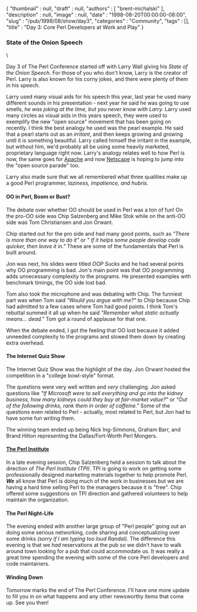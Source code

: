 {
   "thumbnail" : null,
   "draft" : null,
   "authors" : [
      "brent-michalski"
   ],
   "description" : null,
   "image" : null,
   "date" : "1998-08-20T00:00:00-08:00",
   "slug" : "/pub/1998/08/show/day3",
   "categories" : "Community",
   "tags" : [],
   "title" : "Day 3: Core Perl Developers at Work and Play"
}



### State of the Onion Speech

\

Day 3 of The Perl Conference started off with Larry Wall giving his
*State of the Onion Speech.* For those of you who don't know, Larry is
the creator of Perl. Larry is also known for his corny jokes, and there
were plenty of them in his speech.

Larry used many visual aids for his speech this year, last year he used
many different sounds in his presentation - next year he said he was
going to use smells, *he was joking at the time, but you never know with
Larry.* Larry used many circles as visual aids in this years speech,
they were used to exemplify the new "open source" movement that has been
going on recently. I think the best analogy he used was the pearl
example. He said that a pearl starts out as an *irritant*, and then
keeps growing and growing until it is something beautiful. Larry called
himself the irritant in the example, but without him, we'd probably all
be using some heavily marketed, proprietary language right now. Larry's
analogy relates well to how Perl is now, the same goes for
[Apache](http://www.apache.org) and now
[Netscape](http://www.netscape.com) is hoping to jump into the "open
source parade" too.

Larry also made sure that we all remembered what three qualities make up
a good Perl programmer, *laziness, impatience, and hubris.*

#### OO in Perl, Boom or Bust?

The debate over whether OO should be used in Perl was a ton of fun! On
the pro-OO side was Chip Salzenberg and Mike Stok while on the anti-OO
side was Tom Christiansen and Jon Orwant.

Chip started out for the pro side and had many good points, such as
*"There is more than one way to do it"* or *" If it helps some people
develop code quicker, then leave it in."* These are some of the
fundamentals that Perl is built around.

Jon was next, his slides were titled *OOP Sucks* and he had several
points why OO programming is bad. Jon's main point was that OO
programming adds unnecessary complexity to the programs. He presented
examples with benchmark timings, the OO side lost bad.

Tom also took the microphone and was debating with Chip. The funniest
part was when Tom said *"Would you argue with me?"* to Chip because Chip
had admitted to a few cases where Tom had good points. I think Tom's
rebuttal summed it all up when he said *"Remember what static actually
means... dead."* Tom got a round of applause for that one.

When the debate ended, I got the feeling that OO lost because it added
unneeded complexity to the programs and slowed them down by creating
extra overhead.

#### The Internet Quiz Show

The Internet Quiz Show was the highlight of the day. Jon Orwant hosted
the competition in a "college bowl-style" format.

The questions were very well written and *very* challenging. Jon asked
questions like *"If Microsoft were to sell everything and go into the
kidney business, how many kidneys could they buy at fair-market value?"*
or *"Out of the following drinks, rank them in order of caffeine."* Some
of the questions even related to Perl - actually, most related to Perl,
but Jon had to have some fun writing them.

The winning team ended up being Nick Ing-Simmons, Graham Barr, and Brand
Hilton representing the Dallas/Fort-Worth Perl Mongers.

#### [The Perl Institute](http://www.perl.org)

In a late evening session, Chip Salzenberg held a session to talk about
the direction of *The Perl Institute (TPI)*. TPI is going to work on
getting some professionally designed marketing materials together to
help promote Perl. ***We*** all know that Perl is doing much of the work
in businesses but we are having a hard time selling Perl to the managers
because it is "free". Chip offered some suggestions on TPI direction and
gathered volunteers to help maintain the organization.

#### The Perl Night-Life

The evening ended with another large group of "Perl people" going out an
doing some serious networking, code sharing and conceptualizing over
some drinks *(sorry if I am typing too loud Randal)*. The difference
this evening is that we *had* reservations at the pub so we didn't have
to walk around town looking for a pub that could accommodate us. It was
really a great time spending the evening with some of the core Perl
developers and code maintainers.

#### Winding Down

Tomorrow marks the end of The Perl Conference. I'll have one more update
to fill you in on what happens and any other newsworthy items that come
up. See you then!
